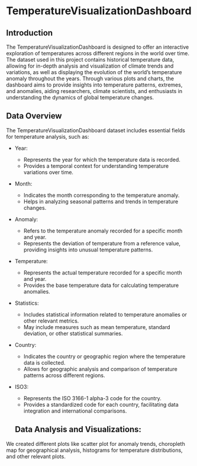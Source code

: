 # TemperatureVisualizationDashboard
## Introduction
The TemperatureVisualizationDashboard is designed to offer an interactive exploration of temperatures across different regions in the world over time. The dataset used in this project contains historical temperature data, allowing for in-depth analysis and visualization of climate trends and variations, as well as displaying the evolution of the world’s temperature anomaly throughout the years. Through various plots and charts, the dashboard aims to provide insights into temperature patterns, extremes, and anomalies, aiding researchers, climate scientists, and enthusiasts in understanding the dynamics of global temperature changes.

## Data Overview
The TemperatureVisualizationDashboard dataset includes essential fields for temperature analysis, such as:
- Year:
  - Represents the year for which the temperature data is recorded.
  - Provides a temporal context for understanding temperature variations over time.
- Month:
  - Indicates the month corresponding to the temperature anomaly.
  - Helps in analyzing seasonal patterns and trends in temperature changes.
- Anomaly:
  - Refers to the temperature anomaly recorded for a specific month and year.
  - Represents the deviation of temperature from a reference value, providing insights into unusual temperature patterns.
- Temperature:
  - Represents the actual temperature recorded for a specific month and year.
  - Provides the base temperature data for calculating temperature anomalies.
- Statistics:
  - Includes statistical information related to temperature anomalies or other relevant metrics.
  - May include measures such as mean temperature, standard deviation, or other statistical summaries.
- Country:
  - Indicates the country or geographic region where the temperature data is collected.
  - Allows for geographic analysis and comparison of temperature patterns across different regions.
- ISO3:
  - Represents the ISO 3166-1 alpha-3 code for the country.
  - Provides a standardized code for each country, facilitating data integration and international comparisons.
 
  ## Data Analysis and Visualizations:
 We created different plots like scatter plot for anomaly trends, choropleth map for geographical analysis, histograms for temperature distributions, and other relevant plots.
